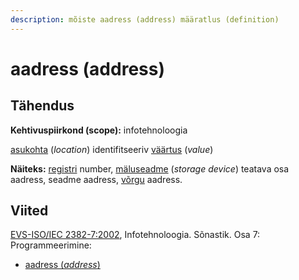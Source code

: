 ```yaml
---
description: mõiste aadress (address) määratlus (definition)
---
```


# aadress (address)

## Tähendus

**Kehtivuspiirkond (scope):** infotehnoloogia

[asukohta](asukoht-location.md) (_location_) identifitseeriv [väärtus](andmevaeaertus-data-value.md) (_value_)

**Näiteks:** [registri](register-register.md) number, [mäluseadme](maeluseade-storage-device.md) (_storage device_) teatava osa aadress, seadme aadress, [võrgu](vork-network.md) aadress.

## Viited

[EVS-ISO/IEC 2382-7:2002](https://www.evs.ee/et/evs-iso-iec-2382-7-2002), Infotehnoloogia. Sõnastik. Osa 7: Programmeerimine:

* [aadress (_address_)](http://www.eki.ee/dict/its/index.cgi?Q=D0FEB087-6C03-1014-88DC-FC5F0DBED45A\&F=GUID\&C01=1\&C02=0\&C10=1)

